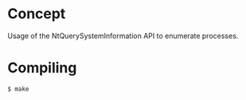 # Concept

Usage of the NtQuerySystemInformation API to enumerate processes.

# Compiling

```bash
$ make
```